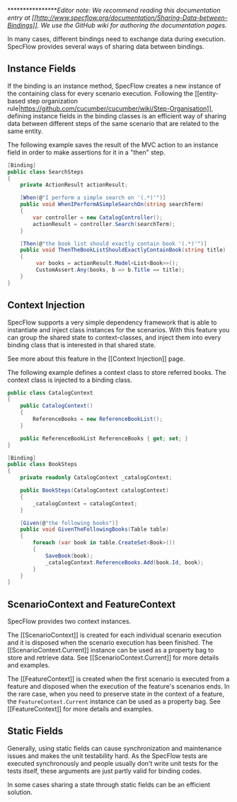 ****************_Editor note: We recommend reading this documentation entry at [[http://www.specflow.org/documentation/Sharing-Data-between-Bindings]]. We use the GitHub wiki for authoring the documentation pages._

In many cases, different bindings need to exchange data during execution. SpecFlow provides several ways of sharing data between bindings.

## Instance Fields

If the binding is an instance method, SpecFlow creates a new instance of the containing class for every scenario execution. Following the [[entity-based step organization rule|https://github.com/cucumber/cucumber/wiki/Step-Organisation]], defining instance fields in the binding classes is an efficient way of sharing data between different steps of the same scenario that are related to the same entity. 

The following example saves the result of the MVC action to an instance field in order to make assertions for it in a "then" step.

```c#
[Binding]
public class SearchSteps
{
    private ActionResult actionResult;

    [When(@"I perform a simple search on '(.*)'")]
    public void WhenIPerformASimpleSearchOn(string searchTerm)
    {
        var controller = new CatalogController();
        actionResult = controller.Search(searchTerm);
    }

    [Then(@"the book list should exactly contain book '(.*)'")]
    public void ThenTheBookListShouldExactlyContainBook(string title)
    {
         var books = actionResult.Model<List<Book>>();
         CustomAssert.Any(books, b => b.Title == title);
    }
}
```

## Context Injection

SpecFlow supports a very simple dependency framework that is able to instantiate and inject class instances for the scenarios. With this feature you can group the shared state to context-classes, and inject them into every binding class that is interested in that shared state.

See more about this feature in the [[Context Injection]] page.

The following example defines a context class to store referred books. The context class is injected to a binding class.

```c#
public class CatalogContext
{
    public CatalogContext()
    {
        ReferenceBooks = new ReferenceBookList();
    }

    public ReferenceBookList ReferenceBooks { get; set; }
}

[Binding]
public class BookSteps
{
    private readonly CatalogContext _catalogContext;

    public BookSteps(CatalogContext catalogContext)
    {
        _catalogContext = catalogContext;
    }

    [Given(@"the following books")]
    public void GivenTheFollowingBooks(Table table)
    {
        foreach (var book in table.CreateSet<Book>())
        {
            SaveBook(book);
            _catalogContext.ReferenceBooks.Add(book.Id, book);
        }
    }
}
```

## ScenarioContext and FeatureContext

SpecFlow provides two context instances. 

The [[ScenarioContext]] is created for each individual scenario execution and it is disposed when the scenario execution has been finished. The [[ScenarioContext.Current]] instance can be used as a property bag to store and retrieve data. See [[ScenarioContext.Current]] for more details and examples. 

The [[FeatureContext]] is created when the first scenario is executed from a feature and disposed when the execution of the feature's scenarios ends. In the rare case, when you need to preserve state in the context of a feature, the `FeatureContext.Current` instance can be used as a property bag. See [[FeatureContext]] for more details and examples. 

## Static Fields

Generally, using static fields can cause synchronization and maintenance issues and makes the unit testability hard. As the SpecFlow tests are executed synchronously and people usually don't write unit tests for the tests itself, these arguments are just partly valid for binding codes. 

In some cases sharing a state through static fields can be an efficient solution. 

